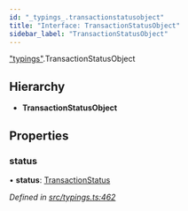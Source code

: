 ```yaml
---
id: "_typings_.transactionstatusobject"
title: "Interface: TransactionStatusObject"
sidebar_label: "TransactionStatusObject"
---
```


["typings"](../modules/_typings_.md).TransactionStatusObject

## Hierarchy

* **TransactionStatusObject**

## Properties

### status

•  **status**: [TransactionStatus](../enums/_typings_.transactionstatus.md)

*Defined in [src/typings.ts:462](https://github.com/trustlines-protocol/clientlib/blob/a897659/src/typings.ts#L462)*
